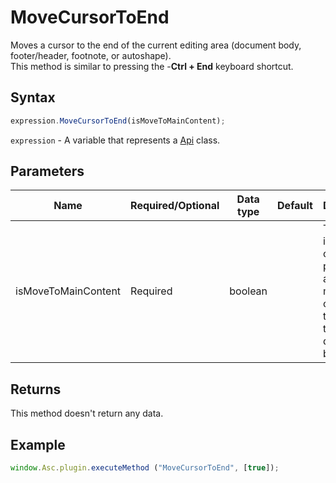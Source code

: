# MoveCursorToEnd

Moves a cursor to the end of the current editing area (document body, footer/header, footnote, or autoshape).\
This method is similar to pressing the -**Ctrl + End** keyboard shortcut.

## Syntax

```javascript
expression.MoveCursorToEnd(isMoveToMainContent);
```

`expression` - A variable that represents a [Api](../Api.md) class.

## Parameters

| **Name** | **Required/Optional** | **Data type** | **Default** | **Description** |
| ------------- | ------------- | ------------- | ------------- | ------------- |
| isMoveToMainContent | Required | boolean |  | This flag ignores the current position and always moves a cursor to the end of the document body. |

## Returns

This method doesn't return any data.

## Example

```javascript
window.Asc.plugin.executeMethod ("MoveCursorToEnd", [true]);
```
